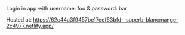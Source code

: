 Login in app with username: foo & password: bar

Hosted at:
https://62c44a3f9457be17eef63bfd--superb-blancmange-2c4977.netlify.app/
